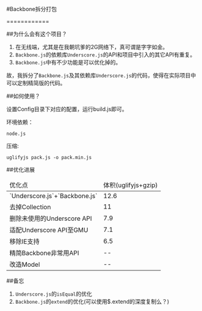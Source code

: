 #Backbone拆分打包============##为什么会有这个项目？1. 在无线端，尤其是在我朝坑爹的2G网络下，真可谓是字字如金。2. `Backbone.js`的依赖库`Underscore.js`的API和项目中引入的其它API有重复。3. `Backbone.js`中有不少功能是可以优化掉的。故，我拆分了`Backbone.js`及其依赖库`Underscore.js`的代码，使得在实际项目中可以定制精简版的代码。##如何使用？设置Config目录下对应的配置，运行build.js即可。环境依赖：`node.js`压缩:`uglifyjs pack.js -o pack.min.js`##优化进展<table>    <thead>        <tr>            <td>优化点</td>            <td>体积(uglifyjs+gzip)</td>        </tr>    </thead>    <tbody>        <tr>            <td>`Underscore.js`+`Backbone.js`</td>            <td>12.6</td>        </tr>        <tr>            <td>去掉Collection</td>            <td>11</td>        </tr>        <tr>            <td>删除未使用的Underscore API</td>            <td>7.9</td>        </tr>        <tr>            <td>适配Underscore API至GMU</td>            <td>7.1</td>        </tr>        <tr>            <td>移除IE支持</td>            <td>6.5</td>        </tr>        <tr>            <td>精简Backbone非常用API</td>            <td> -- </td>        </tr>        <tr>            <td>改造Model</td>            <td> -- </td>        </tr>    </tbody></table>##备忘1. `Underscore.js`的`isEqual`的优化2. `Backbone.js`的`extend`的优化(可以使用$.extend的深度复制么？)